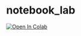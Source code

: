 # notebook_lab
[![Open In Colab](https://colab.research.google.com/assets/colab-badge.svg)](https://colab.research.google.com/drive/1QzESDnaS2c6figWsSW5TSDwfW2F6iLZU)
